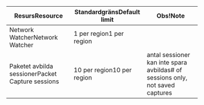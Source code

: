 | <span data-ttu-id="2e8c3-101">Resurs</span><span class="sxs-lookup"><span data-stu-id="2e8c3-101">Resource</span></span> | <span data-ttu-id="2e8c3-102">Standardgräns</span><span class="sxs-lookup"><span data-stu-id="2e8c3-102">Default limit</span></span> | <span data-ttu-id="2e8c3-103">Obs!</span><span class="sxs-lookup"><span data-stu-id="2e8c3-103">Note</span></span> |
| --- | --- | --- |
| <span data-ttu-id="2e8c3-104">Network Watcher</span><span class="sxs-lookup"><span data-stu-id="2e8c3-104">Network Watcher</span></span> | <span data-ttu-id="2e8c3-105">1 per region</span><span class="sxs-lookup"><span data-stu-id="2e8c3-105">1 per region</span></span>  | |
| <span data-ttu-id="2e8c3-106">Paketet avbilda sessioner</span><span class="sxs-lookup"><span data-stu-id="2e8c3-106">Packet Capture sessions</span></span> |<span data-ttu-id="2e8c3-107">10 per region</span><span class="sxs-lookup"><span data-stu-id="2e8c3-107">10 per region</span></span> |<span data-ttu-id="2e8c3-108">antal sessioner kan inte spara avbildas</span><span class="sxs-lookup"><span data-stu-id="2e8c3-108"># of sessions only, not saved captures</span></span> |


